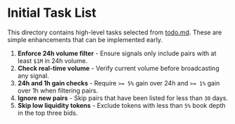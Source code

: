 # Initial Task List

This directory contains high-level tasks selected from [todo.md](../todo.md). These are simple enhancements that can be implemented early.

1. **Enforce 24h volume filter** - Ensure signals only include pairs with at least `$1M` in 24h volume.
2. **Check real-time volume** - Verify current volume before broadcasting any signal.
3. **24h and 1h gain checks** - Require `>= 5%` gain over 24h and `>= 1%` gain over 1h when filtering pairs.
4. **Ignore new pairs** - Skip pairs that have been listed for less than `30` days.
5. **Skip low liquidity tokens** - Exclude tokens with less than `5%` book depth in the top three bids.

